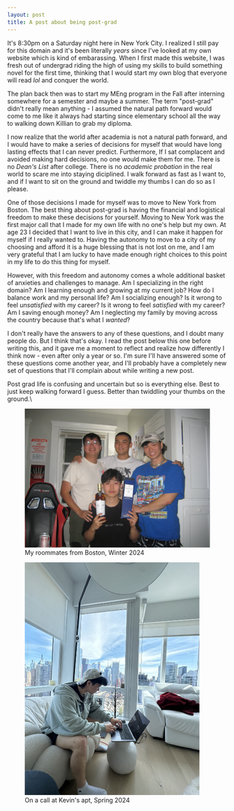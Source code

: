 ```yaml
---
layout: post
title: A post about being post-grad 
---
```


It's 8:30pm on a Saturday night here in New York City. I realized I still pay for this domain and it's been literally *years* since I've looked at my own website which is kind of embarassing. When I first made this website, I was fresh out of undergrad riding the high of using my skills to build something novel for the first time, thinking that I would start my own blog that everyone will read *lol* and conquer the world. 

The plan back then was to start my MEng program in the Fall after interning somewhere for a semester and maybe a summer. The term "post-grad" didn't really mean anything - I assumed the natural path forward would come to me like it always had starting since elementary school all the way to walking down Killian to grab my diploma. 

I now realize that the world after academia is not a natural path forward, and I would have to make a series of decisions for myself that would have long lasting effects that I can never predict. Furthermore, If I sat complacent and avoided making hard decisions, no one would make them for me. There is no *Dean's List* after college. There is no *academic probation* in the real world to scare me into staying diciplined. I walk forward as fast as I want to, and if I want to sit on the ground and twiddle my thumbs I can do so as I please. 

One of those decisions I made for myself was to move to New York from Boston. The best thing about post-grad is having the financial and logistical freedom to make these decisions for yourself. Moving to New York was the first major call that I made for my own life with no one's help but my own. At age 23 I decided that I want to live in this city, and I can make it happen for myself if I really wanted to. Having the autonomy to move to a city of my choosing and afford it is a huge blessing that is not lost on me, and I am very grateful that I am lucky to have made enough right choices to this point in my life to do this thing for myself.

However, with this freedom and autonomy comes a whole additional basket of anxieties and challenges to manage. Am I specializing in the right domain? Am I learning enough and growing at my current job? How do I balance work and my personal life? Am I socializing enough? Is it wrong to feel *unsatisfied* with my career? Is it wrong to feel *satisfied* with my career? Am I saving enough money? Am I neglecting my family by moving across the country because that's what I *wanted*? 

I don't really have the answers to any of these questions, and I doubt many people do. But I think that's okay. I read the post below this one before writing this, and it gave me a moment to reflect and realize how differently I think now - even after only a year or so. I'm sure I'll have answered some of these questions come another year, and I'll probably have a completely new set of questions that I'll complain about while writing a new post. 

Post grad life is confusing and uncertain but so is everything else. Best to just keep walking forward I guess. Better than twiddling your thumbs on the ground.\

<figure>
<img src="/assets/boston_boys.JPG"
     alt="boston boys"
     width="500" />
<figcaption>My roommates from Boston, Winter 2024</figcaption>
</figure>

<figure>
<img src="/assets/coding_nyc.jpg"
     alt="nyc coding"
     width="400" />
<figcaption>On a call at Kevin's apt, Spring 2024</figcaption>
</figure>

